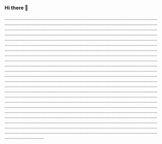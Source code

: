 ### Hi there 👋

....................................................................................................................................................................................................................................................................................................................................................................................................................................................................................................................................................................................................................................................................................................................................................................................................................................................................................................................................................................................................................................................................................................................................................................................................................................................................................................................................................................................................................................................................................................................................................................................................................................................................................................................................................................................................................................................................................................................................................................................................................................................................................................................................................................................................................................................................................................................................................................................................................................................................................................................................................................................................................................................................................................................................................................................................................................................................................................................................................................................................